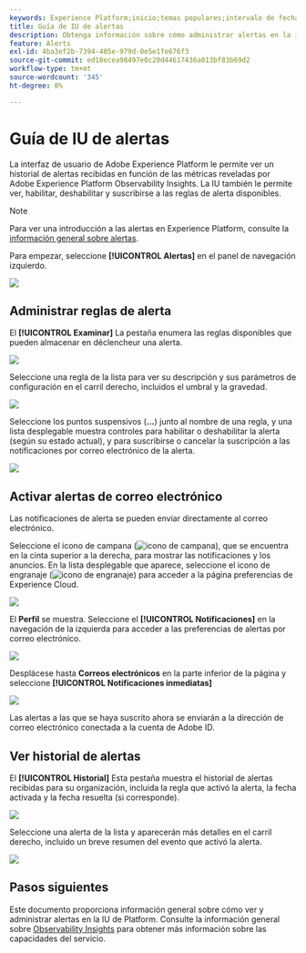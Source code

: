```yaml
---
keywords: Experience Platform;inicio;temas populares;intervalo de fechas
title: Guía de IU de alertas
description: Obtenga información sobre cómo administrar alertas en la interfaz de usuario del Experience Platform.
feature: Alerts
exl-id: 4ba3ef2b-7394-405e-979d-0e5e1fe676f3
source-git-commit: ed18ecea98497e0c20d44617436a013bf83b69d2
workflow-type: tm+mt
source-wordcount: '345'
ht-degree: 0%

---
```


# Guía de IU de alertas

La interfaz de usuario de Adobe Experience Platform le permite ver un historial de alertas recibidas en función de las métricas reveladas por Adobe Experience Platform Observability Insights. La IU también le permite ver, habilitar, deshabilitar y suscribirse a las reglas de alerta disponibles.

>[!NOTE]
>
>Para ver una introducción a las alertas en Experience Platform, consulte la [información general sobre alertas](./overview.md).

Para empezar, seleccione **[!UICONTROL Alertas]** en el panel de navegación izquierdo.

![](../images/alerts/ui/workspace.png)

## Administrar reglas de alerta

El **[!UICONTROL Examinar]** La pestaña enumera las reglas disponibles que pueden almacenar en déclencheur una alerta.

![](../images/alerts/ui/rules.png)

Seleccione una regla de la lista para ver su descripción y sus parámetros de configuración en el carril derecho, incluidos el umbral y la gravedad.

![](../images/alerts/ui/rule-details.png)

Seleccione los puntos suspensivos (**...**) junto al nombre de una regla, y una lista desplegable muestra controles para habilitar o deshabilitar la alerta (según su estado actual), y para suscribirse o cancelar la suscripción a las notificaciones por correo electrónico de la alerta.

![](../images/alerts/ui/disable-subscribe.png)

## Activar alertas de correo electrónico

Las notificaciones de alerta se pueden enviar directamente al correo electrónico.

Seleccione el icono de campana (![icono de campana](../images/alerts/ui/bell-icon.png)), que se encuentra en la cinta superior a la derecha, para mostrar las notificaciones y los anuncios. En la lista desplegable que aparece, seleccione el icono de engranaje (![icono de engranaje](../images/alerts/ui/cog-icon.png)) para acceder a la página preferencias de Experience Cloud.

![](../images/alerts/ui/edit-preferences.png)

El **Perfil** se muestra. Seleccione el **[!UICONTROL Notificaciones]** en la navegación de la izquierda para acceder a las preferencias de alertas por correo electrónico.

![](../images/alerts/ui/profile.png)

Desplácese hasta **Correos electrónicos** en la parte inferior de la página y seleccione **[!UICONTROL Notificaciones inmediatas]**

![](../images/alerts/ui/notifications.png)

Las alertas a las que se haya suscrito ahora se enviarán a la dirección de correo electrónico conectada a la cuenta de Adobe ID.

## Ver historial de alertas

El **[!UICONTROL Historial]** Esta pestaña muestra el historial de alertas recibidas para su organización, incluida la regla que activó la alerta, la fecha activada y la fecha resuelta (si corresponde).

![](../images/alerts/ui/history.png)

Seleccione una alerta de la lista y aparecerán más detalles en el carril derecho, incluido un breve resumen del evento que activó la alerta.

![](../images/alerts/ui/history-details.png)

## Pasos siguientes

Este documento proporciona información general sobre cómo ver y administrar alertas en la IU de Platform. Consulte la información general sobre [Observability Insights](../home.md) para obtener más información sobre las capacidades del servicio.
